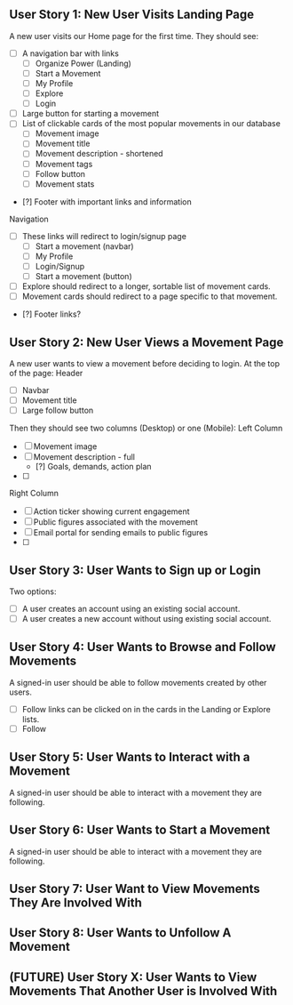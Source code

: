 ## User Story 1: New User Visits Landing Page
A new user visits our Home page for the first time. They should see:
- [ ] A navigation bar with links
  - [ ] Organize Power (Landing)
  - [ ] Start a Movement
  - [ ] My Profile
  - [ ] Explore
  - [ ] Login
- [ ] Large button for starting a movement
- [ ] List of clickable cards of the most popular movements in our database
  - [ ] Movement image
  - [ ] Movement title
  - [ ] Movement description - shortened
  - [ ] Movement tags
  - [ ] Follow button
  - [ ] Movement stats
- [?] Footer with important links and information

Navigation
- [ ] These links will redirect to login/signup page
  - [ ] Start a movement (navbar)
  - [ ] My Profile
  - [ ] Login/Signup
  - [ ] Start a movement (button)
- [ ] Explore should redirect to a longer, sortable list of movement cards.
- [ ] Movement cards should redirect to a page specific to that movement.
- [?] Footer links?

## User Story 2: New User Views a Movement Page
A new user wants to view a movement before deciding to login. At the top of the page:
Header
- [ ] Navbar
- [ ] Movement title
- [ ] Large follow button

Then they should see two columns (Desktop) or one (Mobile):
Left Column
- [ ] Movement image
- [ ] Movement description - full
  - [?] Goals, demands, action plan
- [ ]

Right Column
- [ ] Action ticker showing current engagement
- [ ] Public figures associated with the movement
- [ ] Email portal for sending emails to public figures
- [ ]

## User Story 3: User Wants to Sign up or Login
Two options:
- [ ] A user creates an account using an existing social account.
- [ ] A user creates a new account without using existing social account.

## User Story 4: User Wants to Browse and Follow Movements
A signed-in user should be able to follow movements created by other users.
- [ ] Follow links can be clicked on in the cards in the Landing or Explore lists.
- [ ] Follow

## User Story 5: User Wants to Interact with a Movement
A signed-in user should be able to interact with a movement they are following.

## User Story 6: User Wants to Start a Movement
A signed-in user should be able to interact with a movement they are following.

## User Story 7: User Want to View Movements They Are Involved With

## User Story 8: User Wants to Unfollow A Movement

## (FUTURE) User Story X: User Wants to View Movements That Another User is Involved With